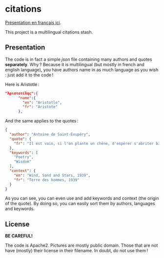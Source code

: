 # citations

[Présentation en français ici](https://racine.pro/articles/citotron).

This project is a multilingual citations stash.

## Presentation

The code is in fact a simple *json* file containing many authors and quotes **separately**. Why ? Because it is
multilingual (but mostly in french and english language), you have authors name in as much language as you wish : just
add it to the code !

Here is Aristotle :

```json
"Ἀριστοτέλης":{
      "name":{
        "en": "Aristotle",
        "fr": "Aristote"
      },
```

And the same applies to the quotes :

```json
{
  "author": "Antoine de Saint-Exupéry",
  "quote": {
    "fr": "Il est vain, si l'on plante un chêne, d'espérer s'abriter bientôt sous son feuillage."
  },
  "keywords": [
    "Poetry",
    "Wisdom"
  ],
  "context": {
    "en": "Wind, Sand and Stars, 1939",
    "fr": "Terre des hommes, 1939"
  }
}
```

As you can see, you can even use and add keywords and context (the origin of the quote). By doing so, you can easily
sort them by authors, languages and keywords.

## License

**BE CAREFUL!** 

The code is Apache2.
Pictures are mostly public domain. Those that are not have (mostly) their license in their filename. In doubt, do not
use them !

